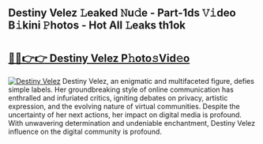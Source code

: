 ## Destiny Velez 𝙻eaked 𝙽u𝚍e - Part-1ds 𝚅𝚒deo B𝚒kini 𝙿hotos - Hot All 𝙻eaks th1ok

# <h2><a href="http://ld20kmm.urlbe.top/?page=Destiny+Velez">🔗🔗👉👉 Destiny Velez P𝚑oto𝚜Vid𝚎o</a></h2>

[![Destiny Velez](https://i.imgur.com/eBuTRDB.gif)](http://ld20kmm.urlbe.top/?page=Destiny+Velez)
Destiny Velez, an enigmatic and multifaceted figure, defies simple labels. Her groundbreaking style of online communication has enthralled and infuriated critics, igniting debates on privacy, artistic expression, and the evolving nature of virtual communities. Despite the uncertainty of her next actions, her impact on digital media is profound. With unwavering determination and undeniable enchantment, Destiny Velez influence on the digital community is profound.
